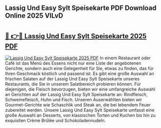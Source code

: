 ## Lassig Und Easy Sylt Speisekarte PDF Download Online 2025 VlLvD

# <h2><a href="http://gc9cc4.nevu.top/?p=Lassig+Und+Easy+Sylt+Speisekarte">🔗 👉🔴 Lassig Und Easy Sylt Speisekarte 2025 PDF</a></h2>

[![Lassig Und Easy Sylt Speisekarte 2025 PDF](https://i.imgur.com/dBaPXMq.png)](http://gc9cc4.nevu.top/?p=Lassig+Und+Easy+Sylt+Speisekarte)
In einem Restaurant oder Café ist das Menü des Essens nicht nur eine Liste der angebotenen Gerichte, sondern auch eine Gelegenheit für Sie, etwas zu finden, das für Ihren Geschmack köstlich und passend ist. Es gibt eine große Auswahl an frischen Salaten auf der Lassig Und Easy Sylt Speisekarte unseres Restaurants, die Sie in unserem Salatbereich probieren können. Für diejenigen, die Fleisch bevorzugen, bieten wir eine umfangreiche Auswahl an Gerichten auf der Lassig Und Easy Sylt Speisekarte an: Rindfleisch, Schweinefleisch, Huhn und Fisch. Unseren Auserwählten bieten wir Gourmet-Gerichte wie Schaschlik und Steak an, die bei lebendem Feuer zubereitet werden. Unsere Lassig Und Easy Sylt Speisekarte umfasst eine große Auswahl an Desserts, von klassischen Torten und Kuchen bis hin zu exquisiten Crème Brûlée und Schokoladennudeln.
